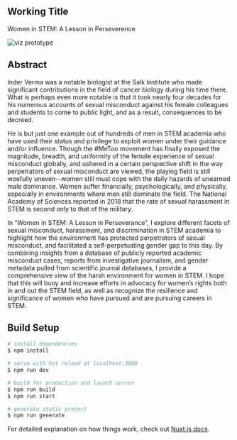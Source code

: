 ## Working Title
Women in STEM: A Lesson in Perseverence

![viz prototype]('https://github.com/miopio/thesis-play/blob/master/preview.png')

## Abstract

Inder Verma was a notable biologist at the Salk Institute who made significant contributions in the field of cancer biology during his time there. What is perhaps even more notable is that it took nearly four decades for his numerous accounts of sexual misconduct against his female colleagues and students to come to public light, and as a result, consequences to be decreed.

He is but just one example out of hundreds of men in STEM academia who have used their status and privilege to exploit women under their guidance and/or influence. Though the #MeToo movement has finally exposed the magnitude, breadth, and uniformity of the female experience of sexual misconduct globally, and ushered in a certain perspective shift in the way perpetrators of sexual misconduct are viewed, the playing field is still woefully uneven--women still must cope with the daily hazards of unearned male dominance. Women suffer financially, psychologically, and physically, especially in environments where men still dominate the field. The National Academy of Sciences reported in 2018 that the rate of sexual harassment in STEM is second only to that of the military. 

In “Women in STEM: A Lesson in Perseverance”, I explore different facets of sexual misconduct, harassment, and discrimination in STEM academia to highlight how the environment has protected perpetrators of sexual misconduct, and facilitated a self-perpetuating gender gap to this day. By combining insights from a database of publicly reported academic misconduct cases, reports from investigative journalism, and gender metadata pulled from scientific journal databases, I provide a comprehensive view of the harsh environment for women in STEM. I hope that this will buoy and increase efforts in advocacy for women’s rights both in and out the STEM field, as well as recognize the resilience and significance of women who have pursued and are pursuing careers in STEM.


## Build Setup

```bash
# install dependencies
$ npm install

# serve with hot reload at localhost:3000
$ npm run dev

# build for production and launch server
$ npm run build
$ npm run start

# generate static project
$ npm run generate
```

For detailed explanation on how things work, check out [Nuxt.js docs](https://nuxtjs.org).
